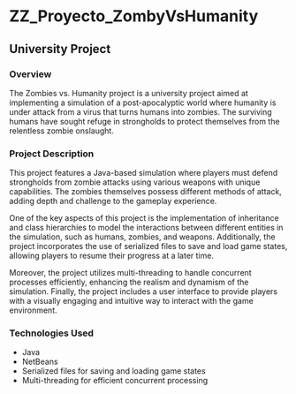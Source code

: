 # ZZ_Proyecto_ZombyVsHumanity

## University Project

### Overview
The Zombies vs. Humanity project is a university project aimed at implementing a simulation of a post-apocalyptic world where humanity is under attack from a virus that turns humans into zombies. The surviving humans have sought refuge in strongholds to protect themselves from the relentless zombie onslaught.

### Project Description
This project features a Java-based simulation where players must defend strongholds from zombie attacks using various weapons with unique capabilities. The zombies themselves possess different methods of attack, adding depth and challenge to the gameplay experience.

One of the key aspects of this project is the implementation of inheritance and class hierarchies to model the interactions between different entities in the simulation, such as humans, zombies, and weapons. Additionally, the project incorporates the use of serialized files to save and load game states, allowing players to resume their progress at a later time.

Moreover, the project utilizes multi-threading to handle concurrent processes efficiently, enhancing the realism and dynamism of the simulation. Finally, the project includes a user interface to provide players with a visually engaging and intuitive way to interact with the game environment.

### Technologies Used
- Java
- NetBeans
- Serialized files for saving and loading game states
- Multi-threading for efficient concurrent processing

